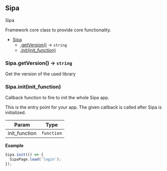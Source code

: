 <a name="Sipa"></a>

## Sipa
SipaFramework core class to provide core functionality.

* [Sipa](#Sipa)
    * [.getVersion()](#Sipa.getVersion) &rarr; <code>string</code>
    * [.init(init_function)](#Sipa.init)

<a name="Sipa.getVersion"></a>

### Sipa.getVersion() &rarr; <code>string</code>
Get the version of the used library
<a name="Sipa.init"></a>

### Sipa.init(init_function)
Callback function to fire to init the whole Sipa app.This is the entry point for your app. The given callback is called after Sipa is initialized.

| Param | Type |
| --- | --- |
| init_function | <code>function</code> | 


**Example**
```js
Sipa.init(() => {  SipaPage.load('login');});
```
